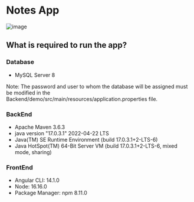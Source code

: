 # Notes App
![image](https://user-images.githubusercontent.com/53630621/183228532-ac099224-eae9-4a30-8ed9-053a54e5148c.png)
## What is required to run the app?
### Database
<ul><li>MySQL Server 8</li></ul>
Note: The password and user to whom the database will be assigned must be modified in the Backend/demo/src/main/resources/application.properties file.

### BackEnd
<ul>
<li>Apache Maven 3.6.3</li>
<li>java version "17.0.3.1" 2022-04-22 LTS</li>
<li>Java(TM) SE Runtime Environment (build 17.0.3.1+2-LTS-6)</li>
<li>Java HotSpot(TM) 64-Bit Server VM (build 17.0.3.1+2-LTS-6, mixed mode, sharing)</li>
</ul>


### FrontEnd
<ul>
<li>Angular CLI: 14.1.0</li>
<li>Node: 16.16.0</li>
<li>Package Manager: npm 8.11.0</li>
</ul> 
